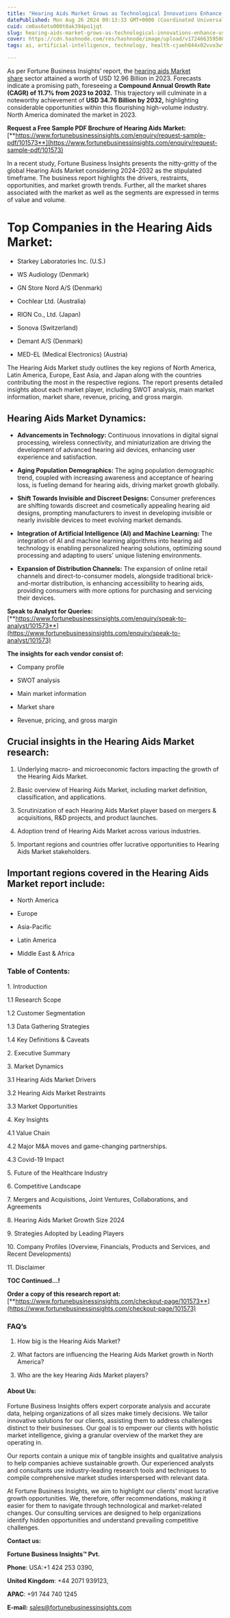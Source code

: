 ```yaml
---
title: "Hearing Aids Market Grows as Technological Innovations Enhance User Experience"
datePublished: Mon Aug 26 2024 09:13:33 GMT+0000 (Coordinated Universal Time)
cuid: cm0as6oto000t0ak394po1jqt
slug: hearing-aids-market-grows-as-technological-innovations-enhance-user-experience
cover: https://cdn.hashnode.com/res/hashnode/image/upload/v1724663595082/d8cdc70a-966a-40d7-9c98-b84e06392118.png
tags: ai, artificial-intelligence, technology, health-cjaeh844x02vvo3wtj5r2s75q, healthcare

---
```


As per Fortune Business Insights’ report, the [hearing aids Market share](https://www.fortunebusinessinsights.com/industry-reports/hearing-aids-market-101573) sector attained a worth of USD 12.96 Billion in 2023. Forecasts indicate a promising path, foreseeing a **Compound Annual Growth Rate (CAGR) of 11.7% from 2023 to 2032.** This trajectory will culminate in a noteworthy achievement of **USD 34.76 Billion by 2032,** highlighting considerable opportunities within this flourishing high-volume industry. North America dominated the market in 2023.

**Request a Free Sample PDF Brochure of Hearing Aids Market:** [**https://www.fortunebusinessinsights.com/enquiry/request-sample-pdf/101573**](https://www.fortunebusinessinsights.com/enquiry/request-sample-pdf/101573)

In a recent study, Fortune Business Insights presents the nitty-gritty of the global Hearing Aids Market considering 2024–2032 as the stipulated timeframe. The business report highlights the drivers, restraints, opportunities, and market growth trends. Further, all the market shares associated with the market as well as the segments are expressed in terms of value and volume.

# **Top Companies in the Hearing Aids Market:**

* Starkey Laboratories Inc. (U.S.)
    
* WS Audiology (Denmark)
    
* GN Store Nord A/S (Denmark)
    
* Cochlear Ltd. (Australia)
    
* RION Co., Ltd. (Japan)
    
* Sonova (Switzerland)
    
* Demant A/S (Denmark)
    
* MED-EL (Medical Electronics) (Austria)
    

The Hearing Aids Market study outlines the key regions of North America, Latin America, Europe, East Asia, and Japan along with the countries contributing the most in the respective regions. The report presents detailed insights about each market player, including SWOT analysis, main market information, market share, revenue, pricing, and gross margin.

## Hearing Aids Market **Dynamics**:

* **Advancements in Technology:** Continuous innovations in digital signal processing, wireless connectivity, and miniaturization are driving the development of advanced hearing aid devices, enhancing user experience and satisfaction.
    
* **Aging Population Demographics:** The aging population demographic trend, coupled with increasing awareness and acceptance of hearing loss, is fueling demand for hearing aids, driving market growth globally.
    
* **Shift Towards Invisible and Discreet Designs:** Consumer preferences are shifting towards discreet and cosmetically appealing hearing aid designs, prompting manufacturers to invest in developing invisible or nearly invisible devices to meet evolving market demands.
    
* **Integration of Artificial Intelligence (AI) and Machine Learning:** The integration of AI and machine learning algorithms into hearing aid technology is enabling personalized hearing solutions, optimizing sound processing and adapting to users' unique listening environments.
    
* **Expansion of Distribution Channels:** The expansion of online retail channels and direct-to-consumer models, alongside traditional brick-and-mortar distribution, is enhancing accessibility to hearing aids, providing consumers with more options for purchasing and servicing their devices.
    

**Speak to Analyst for Queries:** [**https://www.fortunebusinessinsights.com/enquiry/speak-to-analyst/101573**](https://www.fortunebusinessinsights.com/enquiry/speak-to-analyst/101573)

**The insights for each vendor consist of:**

* Company profile
    
* SWOT analysis
    
* Main market information
    
* Market share
    
* Revenue, pricing, and gross margin
    

## **Crucial insights in the Hearing Aids Market research:**

1. Underlying macro- and microeconomic factors impacting the growth of the Hearing Aids Market.
    
2. Basic overview of Hearing Aids Market, including market definition, classification, and applications.
    
3. Scrutinization of each Hearing Aids Market player based on mergers & acquisitions, R&D projects, and product launches.
    
4. Adoption trend of Hearing Aids Market across various industries.
    
5. Important regions and countries offer lucrative opportunities to Hearing Aids Market stakeholders.
    

## **Important regions covered in the Hearing Aids Market report include:**

* North America
    
* Europe
    
* Asia-Pacific
    
* Latin America
    
* Middle East & Africa
    

### **Table of Contents:**

1\. Introduction

1.1 Research Scope

1.2 Customer Segmentation

1.3 Data Gathering Strategies

1.4 Key Definitions & Caveats

2\. Executive Summary

3\. Market Dynamics

3.1 Hearing Aids Market Drivers

3.2 Hearing Aids Market Restraints

3.3 Market Opportunities

4\. Key Insights

4.1 Value Chain

4.2 Major M&A moves and game-changing partnerships.

4.3 Covid-19 Impact

5\. Future of the Healthcare Industry

6\. Competitive Landscape

7\. Mergers and Acquisitions, Joint Ventures, Collaborations, and Agreements

8\. Hearing Aids Market Growth Size 2024

9\. Strategies Adopted by Leading Players

10\. Company Profiles (Overview, Financials, Products and Services, and Recent Developments)

11\. Disclaimer

**TOC Continued…!**

**Order a copy of this research report at:** [**https://www.fortunebusinessinsights.com/checkout-page/101573**](https://www.fortunebusinessinsights.com/checkout-page/101573)

### **FAQ’s**

1. How big is the Hearing Aids Market?
    
2. What factors are influencing the Hearing Aids Market growth in North America?
    
3. Who are the key Hearing Aids Market players?
    

#### **About Us:**

Fortune Business Insights offers expert corporate analysis and accurate data, helping organizations of all sizes make timely decisions. We tailor innovative solutions for our clients, assisting them to address challenges distinct to their businesses. Our goal is to empower our clients with holistic market intelligence, giving a granular overview of the market they are operating in.

Our reports contain a unique mix of tangible insights and qualitative analysis to help companies achieve sustainable growth. Our experienced analysts and consultants use industry-leading research tools and techniques to compile comprehensive market studies interspersed with relevant data.

At Fortune Business Insights, we aim to highlight our clients' most lucrative growth opportunities. We, therefore, offer recommendations, making it easier for them to navigate through technological and market-related changes. Our consulting services are designed to help organizations identify hidden opportunities and understand prevailing competitive challenges.

**Contact us:**

**Fortune Business Insights™ Pvt.**

**Phone**: USA:+1 424 253 0390,

**United Kingdom**: +44 2071 939123,

**APAC**: +91 744 740 1245

**E-mail:** [sales@fortunebusinessinsights.com](mailto:sales@fortunebusinessinsights.com)